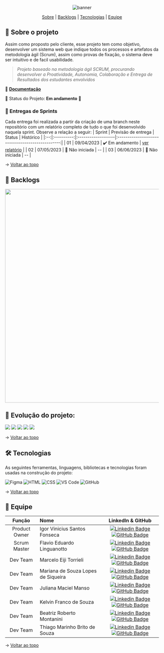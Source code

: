 <span id="topo">
<div align="center">
    
![banner](https://github.com/TerraSoftwarehouse/Projeto-Treinamento-Scrum/blob/master/imagens/CAPA.jpg?raw=true)
</div>
    
<p align="center">
    <a href="#sobre">Sobre</a>  |  
    <a href="#backlogs">Backlogs</a>  |  
    <a href="#tecnologias">Tecnologias</a>  |  
    <a href="#equipe">Equipe</a>
</p>    
    
<span id="sobre">
    
## :bookmark_tabs: Sobre o projeto
Assim como proposto pelo cliente, esse projeto tem como objetivo, desenvolver  um  sistema  web que  indique  todos  os  processos  e  artefatos  da  metodologia  ágil (Scrum), assim como provas de fixação, o sistema deve ser intuitivo e de facil usabilidade.

> _Projeto baseado na metodologia ágil SCRUM, procurando desenvolver a Proatividade, Autonomia, Colaboração e Entrega de Resultados dos estudantes envolvidos_
    

:pushpin: <a href="https://github.com/TerraSoftwarehouse/Documentacao" class="botao" target="_blank"><strong>Documentação</strong></a>   

:pushpin: Status do Projeto: **Em andamento** 🚧

### 🏁 Entregas de Sprints
Cada entrega foi realizada a partir da criação de uma branch neste repositório com um relatório completo de tudo o que foi desenvolvido naquela sprint. Observe a relação a seguir:
| Sprint | Previsão de entrega | Status           | Histórico |
|:--:|:----------:|:-------------------|:-------------------------------------------------:|
| 01 | 09/04/2023 | ✔️ Em andamento    |  [ver relatório](https://github.com/TerraSoftwarehouse/Sprint01) |
| 02 | 07/05/2023 | 🛑 Não iniciada    | -- |
| 03 | 06/06/2023 | 🛑 Não iniciada    | -- |


→ [Voltar ao topo](#topo)

<span id="backlogs">

## :dart: Backlogs
<img src="https://github.com/linguanotto/projetoScrumFatec/blob/Master/imagens/Backlog.jpg" height = 700 />     

<span id="evolução">

## 📅 Evolução do projeto:

<img src="https://github.com/TerraSoftwarehouse/Projeto-Treinamento-Scrum/blob/master/imagens/wireframe-b.gif" /> 
<img src="https://github.com/TerraSoftwarehouse/Projeto-Treinamento-Scrum/blob/master/imagens/site-v1-b.gif" /> 
<img src="https://github.com/TerraSoftwarehouse/Projeto-Treinamento-Scrum/blob/master/imagens/site-v2-b.gif" /> 
<img src="https://github.com/TerraSoftwarehouse/Projeto-Treinamento-Scrum/blob/master/imagens/site-v3-b.gif" /> 
<img src="https://github.com/TerraSoftwarehouse/Projeto-Treinamento-Scrum/blob/master/imagens/site-v4-b.gif" /> 

→ [Voltar ao topo](#topo)
    
<span id="tecnologias">

## 🛠️ Tecnologias

As seguintes ferramentas, linguagens, bibliotecas e tecnologias foram usadas na construção do projeto:

<img src="https://img.shields.io/badge/Figma-CED4DA?style=for-the-badge&logo=figma&logoColor=DC143C" alt="Figma" /> 
<img src="https://img.shields.io/badge/HTML5-CED4DA?style=for-the-badge&logo=html5&logoColor=E34F26" alt="HTML" /> 
<img src="https://img.shields.io/badge/CSS3-CED4DA?style=for-the-badge&logo=css3&logoColor=1572B6" alt="CSS" /> 
<img src="https://img.shields.io/badge/VS_Code-CED4DA?style=for-the-badge&logo=visual%20studio%20code&logoColor=0078D4" alt="VS Code" /> 
<img src="https://img.shields.io/badge/GitHub-CED4DA?style=for-the-badge&logo=github&logoColor=20232A" alt="GitHub" /> 

    
→ [Voltar ao topo](#topo)

<span id="equipe">

## :busts_in_silhouette: Equipe

|    Função     | Nome                                  |                                                                                                                                                      LinkedIn & GitHub                                                                                                                                                      |
| :-----------: | :------------------------------------ | :-------------------------------------------------------------------------------------------------------------------------------------------------------------------------------------------------------------------------------------------------------------------------------------------------------------------------: |
|   Product Owner    | Igor Vinicius Santos Fonseca |           [![Linkedin Badge](https://img.shields.io/badge/Linkedin-blue?style=flat-square&logo=Linkedin&logoColor=white)](https://www.linkedin.com/in/igor-fonseca-84277226a/) [![GitHub Badge](https://img.shields.io/badge/GitHub-111217?style=flat-square&logo=github&logoColor=white)](https://github.com/fonsecaigor)            |
| Scrum Master  | Flavio Eduardo Linguanotto |      [![Linkedin Badge](https://img.shields.io/badge/Linkedin-blue?style=flat-square&logo=Linkedin&logoColor=white)](https://www.linkedin.com/in/flavio-linguanotto-b587361a4/) [![GitHub Badge](https://img.shields.io/badge/GitHub-111217?style=flat-square&logo=github&logoColor=white)](https://github.com/linguanotto)      |
|   Dev Team    | Marcelo Eiji Torrieli                 |   [![Linkedin Badge](https://img.shields.io/badge/Linkedin-blue?style=flat-square&logo=Linkedin&logoColor=white)](https://www.linkedin.com/in/marcelinhonet/) [![GitHub Badge](https://img.shields.io/badge/GitHub-111217?style=flat-square&logo=github&logoColor=white)](https://github.com/marcelinhonet)   |
|   Dev Team    |Mariana de Souza Lopes de Siqueira     |    [![Linkedin Badge](https://img.shields.io/badge/Linkedin-blue?style=flat-square&logo=Linkedin&logoColor=white)]( https://www.linkedin.com/in/mariana-lopes-152493248/) [![GitHub Badge](https://img.shields.io/badge/GitHub-111217?style=flat-square&logo=github&logoColor=white)]()                |
|   Dev Team    |Juliana Maciel Manso                   |      [![Linkedin Badge](https://img.shields.io/badge/Linkedin-blue?style=flat-square&logo=Linkedin&logoColor=white)](https://www.linkedin.com/in/juliana-maciel-manso/) [![GitHub Badge](https://img.shields.io/badge/GitHub-111217?style=flat-square&logo=github&logoColor=white)](https://github.com/Jummanso)      |
| Dev Team |Kelvin Franco de Souza              |  [![Linkedin Badge](https://img.shields.io/badge/Linkedin-blue?style=flat-square&logo=Linkedin&logoColor=white)](https://www.linkedin.com/in/kelvin-franco-81879a26b) [![GitHub Badge](https://img.shields.io/badge/GitHub-111217?style=flat-square&logo=github&logoColor=white)](https://github.com/KelvinFranco-10)| 
| Dev Team |  Beatriz Roberto Montanini  |  [![Linkedin Badge](https://img.shields.io/badge/Linkedin-blue?style=flat-square&logo=Linkedin&logoColor=white)](https://www.linkedin.com/in/beatriz-montanini-b69b451b9/) [![GitHub Badge](https://img.shields.io/badge/GitHub-111217?style=flat-square&logo=github&logoColor=white)](https://github.com/montanini249)| 
| Dev Team | Thiago Marinho Brito de Souza    |  [![Linkedin Badge](https://img.shields.io/badge/Linkedin-blue?style=flat-square&logo=Linkedin&logoColor=white)]() [![GitHub Badge](https://img.shields.io/badge/GitHub-111217?style=flat-square&logo=github&logoColor=white)](https://github.com/Thiagombs23)| 
    
→ [Voltar ao topo](#topo)

